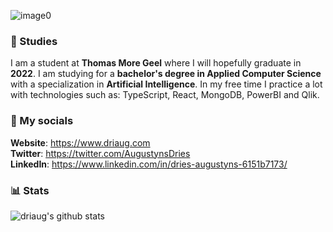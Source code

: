 ![image0](https://user-images.githubusercontent.com/7780269/57891608-3e096d00-7851-11e9-8e6c-6f58534ba3f5.png)

### 🌱 Studies
I am a student at **Thomas More Geel** where I will hopefully graduate in **2022**. I am studying for a **bachelor's degree in Applied Computer Science** with a specialization in  **Artificial Intelligence**. In my free time I practice a lot with technologies such as: TypeScript, React, MongoDB, PowerBI and Qlik.

### 🔗 My socials
**Website**: https://www.driaug.com <br/>
**Twitter**: https://twitter.com/AugustynsDries <br/>
**LinkedIn**: https://www.linkedin.com/in/dries-augustyns-6151b7173/

### 📊 Stats
![driaug's github stats](https://github-readme-stats.vercel.app/api?username=driaug&count_private=true)
